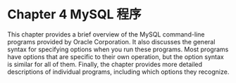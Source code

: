 # Chapter 4 MySQL 程序

This chapter provides a brief overview of the MySQL command-line programs provided by Oracle Corporation. It also discusses the general syntax for specifying options when you run these programs. Most programs have options that are specific to their own operation, but the option syntax is similar for all of them. Finally, the chapter provides more detailed descriptions of individual programs, including which options they recognize.